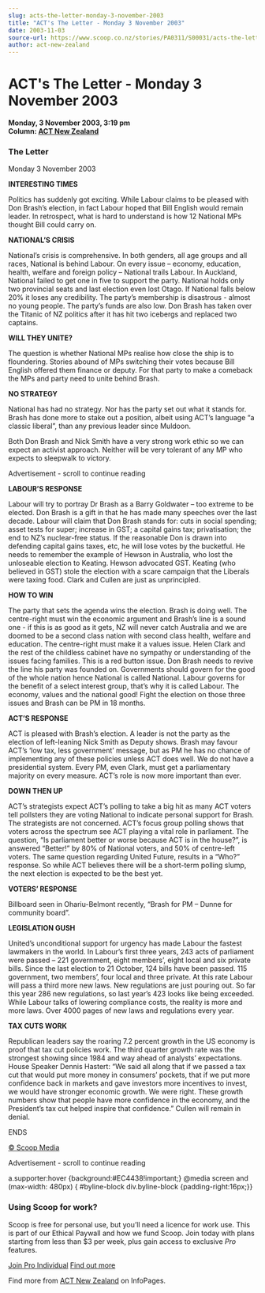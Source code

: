 ```yaml
---
slug: acts-the-letter-monday-3-november-2003
title: "ACT's The Letter - Monday 3 November 2003"
date: 2003-11-03
source-url: https://www.scoop.co.nz/stories/PA0311/S00031/acts-the-letter-monday-3-november-2003.htm
author: act-new-zealand
---
```

ACT's The Letter - Monday 3 November 2003
=========================================

**Monday, 3 November 2003, 3:19 pm**  
**Column: [ACT New Zealand](https://info.scoop.co.nz/ACT_New_Zealand)**

### The Letter

  
Monday 3 November 2003

**INTERESTING TIMES**

Politics has suddenly got exciting. While Labour claims to be pleased with Don Brash’s election, in fact Labour hoped that Bill English would remain leader. In retrospect, what is hard to understand is how 12 National MPs thought Bill could carry on.

**NATIONAL’S CRISIS**

National’s crisis is comprehensive. In both genders, all age groups and all races, National is behind Labour. On every issue – economy, education, health, welfare and foreign policy – National trails Labour. In Auckland, National failed to get one in five to support the party. National holds only two provincial seats and last election even lost Otago. If National falls below 20% it loses any credibility. The party’s membership is disastrous - almost no young people. The party’s funds are also low. Don Brash has taken over the Titanic of NZ politics after it has hit two icebergs and replaced two captains.

**WILL THEY UNITE?**

The question is whether National MPs realise how close the ship is to floundering. Stories abound of MPs switching their votes because Bill English offered them finance or deputy. For that party to make a comeback the MPs and party need to unite behind Brash.

**NO STRATEGY**

National has had no strategy. Nor has the party set out what it stands for. Brash has done more to stake out a position, albeit using ACT’s language “a classic liberal”, than any previous leader since Muldoon.

Both Don Brash and Nick Smith have a very strong work ethic so we can expect an activist approach. Neither will be very tolerant of any MP who expects to sleepwalk to victory.

Advertisement - scroll to continue reading





**LABOUR’S RESPONSE**

Labour will try to portray Dr Brash as a Barry Goldwater – too extreme to be elected. Don Brash is a gift in that he has made many speeches over the last decade. Labour will claim that Don Brash stands for: cuts in social spending; asset tests for super; increase in GST; a capital gains tax; privatisation; the end to NZ’s nuclear-free status. If the reasonable Don is drawn into defending capital gains taxes, etc, he will lose votes by the bucketful. He needs to remember the example of Hewson in Australia, who lost the unloseable election to Keating. Hewson advocated GST. Keating (who believed in GST) stole the election with a scare campaign that the Liberals were taxing food. Clark and Cullen are just as unprincipled.

**HOW TO WIN**

The party that sets the agenda wins the election. Brash is doing well. The centre-right must win the economic argument and Brash’s line is a sound one - if this is as good as it gets, NZ will never catch Australia and we are doomed to be a second class nation with second class health, welfare and education. The centre-right must make it a values issue. Helen Clark and the rest of the childless cabinet have no sympathy or understanding of the issues facing families. This is a red button issue. Don Brash needs to revive the line his party was founded on. Governments should govern for the good of the whole nation hence National is called National. Labour governs for the benefit of a select interest group, that’s why it is called Labour. The economy, values and the national good! Fight the election on those three issues and Brash can be PM in 18 months.

**ACT’S RESPONSE**

ACT is pleased with Brash’s election. A leader is not the party as the election of left-leaning Nick Smith as Deputy shows. Brash may favour ACT’s ‘low tax, less government’ message, but as PM he has no chance of implementing any of these policies unless ACT does well. We do not have a presidential system. Every PM, even Clark, must get a parliamentary majority on every measure. ACT’s role is now more important than ever.

**DOWN THEN UP**

ACT’s strategists expect ACT’s polling to take a big hit as many ACT voters tell pollsters they are voting National to indicate personal support for Brash. The strategists are not concerned. ACT’s focus group polling shows that voters across the spectrum see ACT playing a vital role in parliament. The question, “Is parliament better or worse because ACT is in the house?”, is answered “Better!” by 80% of National voters, and 50% of centre-left voters. The same question regarding United Future, results in a “Who?” response. So while ACT believes there will be a short-term polling slump, the next election is expected to be the best yet.

**VOTERS’ RESPONSE**

Billboard seen in Ohariu-Belmont recently, “Brash for PM – Dunne for community board”.

**LEGISLATION GUSH**

United’s unconditional support for urgency has made Labour the fastest lawmakers in the world. In Labour’s first three years, 243 acts of parliament were passed – 221 government, eight members’, eight local and six private bills. Since the last election to 21 October, 124 bills have been passed. 115 government, two members’, four local and three private. At this rate Labour will pass a third more new laws. New regulations are just pouring out. So far this year 286 new regulations, so last year’s 423 looks like being exceeded. While Labour talks of lowering compliance costs, the reality is more and more laws. Over 4000 pages of new laws and regulations every year.

**TAX CUTS WORK**

Republican leaders say the roaring 7.2 percent growth in the US economy is proof that tax cut policies work. The third quarter growth rate was the strongest showing since 1984 and way ahead of analysts’ expectations. House Speaker Dennis Hastert: “We said all along that if we passed a tax cut that would put more money in consumers’ pockets, that if we put more confidence back in markets and gave investors more incentives to invest, we would have stronger economic growth. We were right. These growth numbers show that people have more confidence in the economy, and the President’s tax cut helped inspire that confidence.” Cullen will remain in denial.

ENDS

  

[© Scoop Media](http://www.scoop.co.nz/about/terms.html)  

Advertisement - scroll to continue reading



a.supporter:hover {background:#EC4438!important;} @media screen and (max-width: 480px) { #byline-block div.byline-block {padding-right:16px;}}

### Using Scoop for work?

Scoop is free for personal use, but you’ll need a licence for work use. This is part of our Ethical Paywall and how we fund Scoop. Join today with plans starting from less than $3 per week, plus gain access to exclusive _Pro_ features.  
  
[Join Pro Individual](https://pro.scoop.co.nz/Individual/?from=ProIn24) [Find out more](https://pro.scoop.co.nz/using-scoop-for-work/?from=ProIn24)

Find more from [ACT New Zealand](https://info.scoop.co.nz/ACT_New_Zealand) on InfoPages.